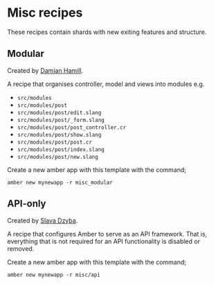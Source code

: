 # Misc recipes

These recipes contain shards with new exiting features and structure.

## Modular

Created by [Damian Hamill](https://github.com/damianham).

A recipe that organises controller, model and views into modules e.g.

- `src/modules`
- `src/modules/post`
- `src/modules/post/edit.slang`
- `src/modules/post/_form.slang`
- `src/modules/post/post_controller.cr`
- `src/modules/post/show.slang`
- `src/modules/post/post.cr`
- `src/modules/post/index.slang`
- `src/modules/post/new.slang`

Create a new amber app with this template with the command;

```
amber new mynewapp -r misc_modular
```

## API-only

Created by [Slava Dzyba](https://github.com/sdzyba).

A recipe that configures Amber to serve as an API framework.
That is, everything that is not required for an API functionality is disabled or removed.

Create a new amber app with this template with the command;

```
amber new mynewapp -r misc/api
```
